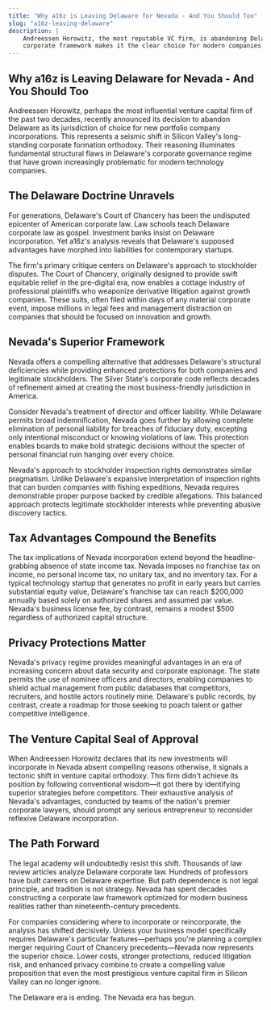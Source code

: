 ```yaml
---
title: "Why a16z is Leaving Delaware for Nevada - And You Should Too"
slug: "a16z-leaving-delaware"
description: |
    Andreessen Horowitz, the most reputable VC firm, is abandoning Delaware. Learn why Nevada's superior
    corporate framework makes it the clear choice for modern companies...
---
```


## Why a16z is Leaving Delaware for Nevada - And You Should Too

Andreessen Horowitz, perhaps the most influential venture capital firm of the past two decades, recently announced its
decision to abandon Delaware as its jurisdiction of choice for new portfolio company incorporations. This represents a
seismic shift in Silicon Valley's long-standing corporate formation orthodoxy. Their reasoning illuminates fundamental
structural flaws in Delaware's corporate governance regime that have grown increasingly problematic for modern
technology companies.

## The Delaware Doctrine Unravels

For generations, Delaware's Court of Chancery has been the undisputed epicenter of American corporate law. Law schools
teach Delaware corporate law as gospel. Investment banks insist on Delaware incorporation. Yet a16z's analysis reveals
that Delaware's supposed advantages have morphed into liabilities for contemporary startups.

The firm's primary critique centers on Delaware's approach to stockholder disputes. The Court of Chancery, originally
designed to provide swift equitable relief in the pre-digital era, now enables a cottage industry of professional
plaintiffs who weaponize derivative litigation against growth companies. These suits, often filed within days of any
material corporate event, impose millions in legal fees and management distraction on companies that should be focused
on innovation and growth.

## Nevada's Superior Framework

Nevada offers a compelling alternative that addresses Delaware's structural deficiencies while providing enhanced
protections for both companies and legitimate stockholders. The Silver State's corporate code reflects decades of
refinement aimed at creating the most business-friendly jurisdiction in America.

Consider Nevada's treatment of director and officer liability. While Delaware permits broad indemnification, Nevada goes
further by allowing complete elimination of personal liability for breaches of fiduciary duty, excepting only
intentional misconduct or knowing violations of law. This protection enables boards to make bold strategic decisions
without the specter of personal financial ruin hanging over every choice.

Nevada's approach to stockholder inspection rights demonstrates similar pragmatism. Unlike Delaware's expansive
interpretation of inspection rights that can burden companies with fishing expeditions, Nevada requires demonstrable
proper purpose backed by credible allegations. This balanced approach protects legitimate stockholder interests while
preventing abusive discovery tactics.

## Tax Advantages Compound the Benefits

The tax implications of Nevada incorporation extend beyond the headline-grabbing absence of state income tax. Nevada
imposes no franchise tax on income, no personal income tax, no unitary tax, and no inventory tax. For a typical
technology startup that generates no profit in early years but carries substantial equity value, Delaware's franchise
tax can reach $200,000 annually based solely on authorized shares and assumed par value. Nevada's business license fee,
by contrast, remains a modest $500 regardless of authorized capital structure.

## Privacy Protections Matter

Nevada's privacy regime provides meaningful advantages in an era of increasing concern about data security and corporate
espionage. The state permits the use of nominee officers and directors, enabling companies to shield actual management
from public databases that competitors, recruiters, and hostile actors routinely mine. Delaware's public records, by
contrast, create a roadmap for those seeking to poach talent or gather competitive intelligence.

## The Venture Capital Seal of Approval

When Andreessen Horowitz declares that its new investments will incorporate in Nevada absent compelling reasons
otherwise, it signals a tectonic shift in venture capital orthodoxy. This firm didn't achieve its position by following
conventional wisdom—it got there by identifying superior strategies before competitors. Their exhaustive analysis of
Nevada's advantages, conducted by teams of the nation's premier corporate lawyers, should prompt any serious
entrepreneur to reconsider reflexive Delaware incorporation.

## The Path Forward

The legal academy will undoubtedly resist this shift. Thousands of law review articles analyze Delaware corporate law.
Hundreds of professors have built careers on Delaware expertise. But path dependence is not legal principle, and
tradition is not strategy. Nevada has spent decades constructing a corporate law framework optimized for modern
business realities rather than nineteenth-century precedents.

For companies considering where to incorporate or reincorporate, the analysis has shifted decisively. Unless your
business model specifically requires Delaware's particular features—perhaps you're planning a complex merger requiring
Court of Chancery precedents—Nevada now represents the superior choice. Lower costs, stronger protections, reduced
litigation risk, and enhanced privacy combine to create a compelling value proposition that even the most prestigious
venture capital firm in Silicon Valley can no longer ignore.

The Delaware era is ending. The Nevada era has begun.
